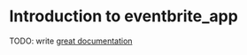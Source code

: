 # Introduction to eventbrite_app

TODO: write [great documentation](http://jacobian.org/writing/what-to-write/)
